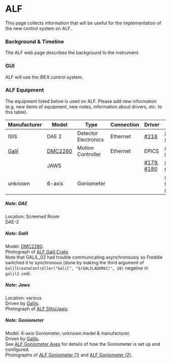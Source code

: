 # ALF

This page collects information that will be useful for the implementation of the new control system on ALF.

### Background & Timeline
The ​ALF web page describes the background to the instrument.

### GUI
ALF will use the IBEX control system.

### ALF Equipment
The equipment listed below is used on ALF. Please add new information (e.g. new items of equipment, new notes, information about drivers, etc. to this table). 

Manufacturer | Model | Type | Connection | Driver | Notes
------------ | ------------- | ------------- | ------------- | ------------- | -------------------------------------------
ISIS | DAE 2 | Detector Electronics | Ethernet | [#218](https://github.com/ISISComputingGroup/IBEX/issues/218) |[see DAE note](#noteDAE)
[Galil](http://www.galilmc.com/) | [DMC2280](http://www.galilmc.com/products/dmc-22x0.php) | Motion Controller | Ethernet | EPICS |[see Galil note](#noteGalil)
 |  | JAWS | | | [#179](https://github.com/ISISComputingGroup/IBEX/issues/179), [#180](https://github.com/ISISComputingGroup/IBEX/issues/180) |[see Jaws note](#noteJaws)
unknown | 6-axis | Goniometer |  |  |[see Goniometer note](#noteGoniometer)

<a name="noteDAE"></a>
##### Note: DAE #####
Location: Screened Room<br>
DAE-2

<a name="noteGalil"></a>
##### Note: Galil #####
Model: [DMC2280](http://www.galilmc.com/products/dmc-22x0.php).<br>
Photograph of [ALF Galil Crate](http://www.facilities.rl.ac.uk/isis/computing/ICPdiscussions/ALF/ALF_Galil_Crate.jpg).<br>
Note that GALIL_02 had trouble communicating asynchronously so Freddie switched it to synchronous (done by making the third argument of `GalilCreateController("Galil", "$(GALILADDR02)", 20)` negative in `galil2.cmd`).

<a name="noteJaws"></a>
##### Note: Jaws #####
Location: various<br>
Driven by [Galils](#noteGalil).<br>
Photograph of [ALF Slits/Jaws](http://www.facilities.rl.ac.uk/isis/computing/ICPdiscussions/ALF/ALF_Slits.jpg).

<a name="noteGoniometer"></a>
##### Note: Goniometer #####
Model: 6-axis Goniometer, unknown model & manufacturer.<br>
Driven by [Galils](#noteGalil).<br>
See [ALF Goniometer Axes](https://github.com/ISISComputingGroup/ibex_developers_manual/wiki/ALF-Goniometer-Axes) for details of how the Goniometer is set up and configured.<br>
Photographs of [ALF Goniometer (1)](http://www.facilities.rl.ac.uk/isis/computing/ICPdiscussions/ALF/ALF_Goniometer_1.jpg) and [ALF Goniometer (2)](http://www.facilities.rl.ac.uk/isis/computing/ICPdiscussions/ALF/ALF_Goniometer_2.jpg).

